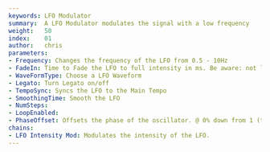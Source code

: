```yaml
---
keywords: LFO Modulator
summary:  A LFO Modulator modulates the signal with a low frequency
weight:   50
index:    01
author:   chris
parameters:
- Frequency: Changes the frequency of the LFO from 0.5 - 10Hz
- FadeIn: Time to Fade the LFO to full intensity in ms. Be aware: not linear.
- WaveFormType: Choose a LFO Waveform
- Legato: Turn Legato on/off
- TempoSync: Syncs the LFO to the Main Tempo
- SmoothingTime: Smooth the LFO 
- NumSteps:
- LoopEnabled:
- PhaseOffset: Offsets the phase of the oscillator. @ 0% down from 1 (top of sinus-hill), 25% down from 0.5, 50% up from 0, 75% up from 0.5 .  
chains:
- LFO Intensity Mod: Modulates the intensity of the LFO. 
---
```

